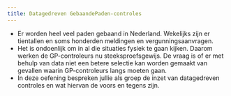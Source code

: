 ```yaml
---
title: Datagedreven GebaandePaden-controles
---
```

- Er worden heel veel paden gebaand in Nederland. Wekelijks zijn er tientallen en soms honderden meldingen en vergunningsaanvragen.
- Het is ondoenlijk om in al die situaties fysiek te gaan kijken. Daarom werken de GP-controleurs nu steeksproefsgewijs. De vraag is of er met behulp van data niet een betere selectie kan worden gemaakt van gevallen waarin GP-controleurs langs moeten gaan.
- In deze oefening bespreken jullie als groep de inzet van datagedreven controles en wat hiervan de voors en tegens zijn.